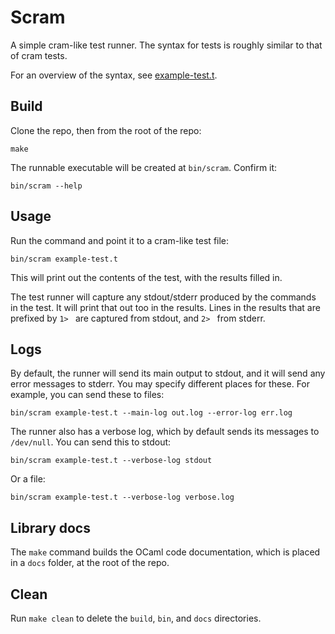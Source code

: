 # Scram

A simple cram-like test runner. The syntax for tests is roughly
similar to that of cram tests.

For an overview of the syntax, see [example-test.t](example-test.t).


## Build

Clone the repo, then from the root of the repo:

    make

The runnable executable will be created at `bin/scram`. Confirm it:

    bin/scram --help


## Usage

Run the command and point it to a cram-like test file:

    bin/scram example-test.t

This will print out the contents of the test, with the results
filled in.

The test runner will capture any stdout/stderr produced by the commands
in the test. It will print that out too in the results. Lines in the
results that are prefixed by `1> ` are captured from stdout, and
`2> ` from stderr.


## Logs

By default, the runner will send its main output to stdout, and it will
send any error messages to stderr. You may specify different places
for these. For example, you can send these to files:

    bin/scram example-test.t --main-log out.log --error-log err.log

The runner also has a verbose log, which by default sends its messages
to `/dev/null`. You can send this to stdout:

    bin/scram example-test.t --verbose-log stdout

Or a file:

    bin/scram example-test.t --verbose-log verbose.log


## Library docs

The `make` command builds the OCaml code documentation, which is placed
in a `docs` folder, at the root of the repo.


## Clean

Run `make clean` to delete the `build`, `bin`, and `docs` directories. 